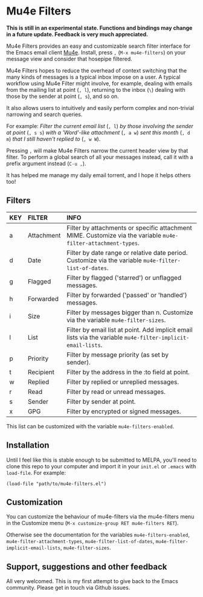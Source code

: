 
# Mu4e Filters

**This is still in an experimental state. Functions and bindings may
change in a future update. Feedback is very much appreciated.**

Mu4e Filters provides an easy and customizable search filter interface
for the Emacs email client [Mu4e](https://github.com/djcb/mu).
Install, press `,` (`M-x mu4e-filters`) on your message view and
consider that hosepipe filtered.

Mu4e Filters hopes to reduce the overhead of context switching that
the many kinds of messages is a typical inbox impose on a user. A
typical workflow using Mu4e Filter might involve, for example, dealing
with emails from the mailing list at point (`, l`), returning to the
inbox (`\`) dealing with those by the sender at point (`, s`), and so
on.

It also allows users to intuitively and easily perform complex and
non-trivial narrowing and search queries.

For example: *Filter the current email list* (`, l`) *by those involving the sender
at point* (`, s s`) *with a 'Word'-like attachment* (`, a w`) *sent this month* (`, d m`) 
*that I still haven't replied to* (`, w W`).

Pressing `,` will make Mu4e Filters narrow the current header view by
that filter. To perform a global search of all your messages instead,
call it with a prefix argument instead (`C-u ,`).

It has helped me manage my daily email torrent, and I hope it helps
others too!

## Filters

| KEY | FILTER     | INFO                                                                                                          |
|-----|:-----------|:--------------------------------------------------------------------------------------------------------------|
| a   | Attachment | Filter by attachments or specific attachment MIME. Customize via the variable `mu4e-filter-attachment-types`. |
| d   | Date       | Filter by date range or relative date period. Customize via the variable `mu4e-filter-list-of-dates`.         |
| g   | Flagged    | Filter by flagged ('starred') or unflagged messages.                                                          |
| h   | Forwarded  | Filter by forwarded ('passed' or 'handled') messages.                                                         |
| i   | Size       | Filter by messages bigger than n. Customize via the variable `mu4e-filter-sizes`.                             |
| l   | List       | Filter by email list at point. Add implicit email lists via the variable `mu4e-filter-implicit-email-lists`.  |
| p   | Priority   | Filter by message priority (as set by sender).                                                                |
| t   | Recipient  | Filter by the address in the :to field at point.                                                              |
| w   | Replied    | Filter by replied or unreplied messages.                                                                      |
| r   | Read       | Filter by read or unread messages.                                                                            |
| s   | Sender     | Filter by sender at point.                                                                                    |
| x   | GPG        | Filter by encrypted or signed messages.                                                                       |

This list can be customized with the variable `mu4e-filters-enabled`.

## Installation

Until I feel like this is stable enough to be submitted to MELPA,
you'll need to clone this repo to your computer and import it in
your `init.el` or `.emacs` with `load-file`. For example:

``` emacs-lisp
(load-file "path/to/mu4e-filters.el")
```

## Customization

You can customize the behaviour of mu4e-filters via the mu4e-filters
menu in the Customize menu (`M-x customize-group RET mu4e-filters
RET`).

Otherwise see the documentation for the variables `mu4e-filters-enabled`,
`mu4e-filter-attachment-types`, `mu4e-filter-list-of-dates`,
`mu4e-filter-implicit-email-lists`, `mu4e-filter-sizes`.

## Support, suggestions and other feedback

All very welcomed. This is my first attempt to give back to the Emacs
community. Please get in touch via Github issues.
